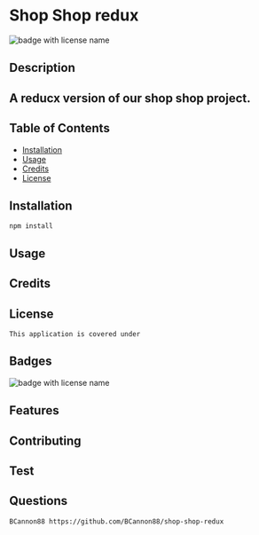 
  # **Shop Shop redux**

  <img src="https://img.shields.io/badge/mybadge--blue" alt="badge with license name"/>

  ## Description

  ## A reducx version of our shop shop project.

  ## Table of Contents        
   * [Installation](#Installation)
   * [Usage](#Usage)       
   * [Credits](#Credits)       
   * [License](#License)   
       
   ## Installation

    npm install       

   ## Usage

           

   ## Credits

           

   ## License

    This application is covered under        

   ## Badges

   <img src="https://img.shields.io/badge/mybadge--blue" alt="badge with license name"/>      
 
   ## Features

           

   ## Contributing

           

   ## Test

        
    
   ## Questions
    BCannon88 https://github.com/BCannon88/shop-shop-redux
